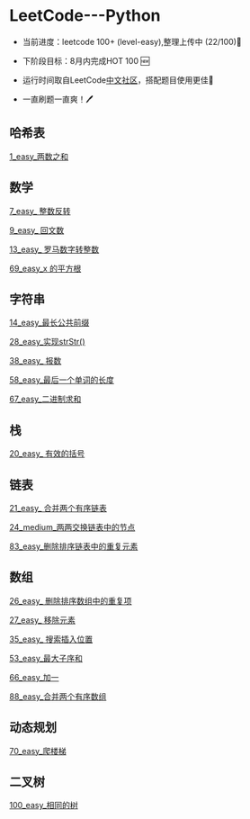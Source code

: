 LeetCode---Python
=====

* 当前进度：leetcode 100+ (level-easy),整理上传中 (22/100)🛫

* 下阶段目标：8月内完成HOT 100 🆕 

* 运行时间取自LeetCode[中文社区](https://leetcode-cn.com/)，搭配题目使用更佳🐧

* 一直刷题一直爽！🖊 

哈希表
-----
[1_easy_两数之和](https://github.com/peterpwb/leetcode---python/blob/master/1_easy_两数之和.py)

数学
-----
[7_easy_ 整数反转](https://github.com/peterpwb/leetcode---python/blob/master/7_easy_%20整数反转.py)

[9_easy_ 回文数](https://github.com/peterpwb/leetcode---python/blob/master/9_easy_%20回文数.py)

[13_easy_ 罗马数字转整数](https://github.com/peterpwb/leetcode---python/blob/master/13_easy_%20罗马数字转整数.py)

[69_easy_x 的平方根](https://github.com/peterpwb/leetcode---python/blob/master/69_easy_x%20的平方根.py)

字符串
---
[14_easy_最长公共前缀](https://github.com/peterpwb/leetcode---python/blob/master/14_easy_最长公共前缀.py)

[28_easy_实现strStr()](https://github.com/peterpwb/leetcode---python/blob/master/28_easy_实现strStr().py)

[38_easy_ 报数](https://github.com/peterpwb/leetcode---python/blob/master/38_easy_%20报数.py)

[58_easy_最后一个单词的长度](https://github.com/peterpwb/leetcode---python/blob/master/58_easy_最后一个单词的长度.py)

[67_easy_二进制求和](https://github.com/peterpwb/leetcode---python/blob/master/67_easy_二进制求和.py)

栈
----
[20_easy_ 有效的括号](https://github.com/peterpwb/leetcode---python/blob/master/20_easy_%20有效的括号.py)

链表
----
[21_easy_ 合并两个有序链表](https://github.com/peterpwb/leetcode---python/blob/master/21_easy_%20合并两个有序链表.py)

[24_medium_两两交换链表中的节点](https://github.com/peterpwb/leetcode---python/blob/master/24_medium_两两交换链表中的节点.py)

[83_easy_删除排序链表中的重复元素](https://github.com/peterpwb/leetcode---python/blob/master/83_easy_删除排序链表中的重复元素.py)

数组
---
[26_easy_ 删除排序数组中的重复项](https://github.com/peterpwb/leetcode---python/blob/master/26_easy_%20删除排序数组中的重复项.py)

[27_easy_ 移除元素](https://github.com/peterpwb/leetcode---python/blob/master/27_easy_%20移除元素.py)

[35_easy_ 搜索插入位置](https://github.com/peterpwb/leetcode---python/blob/master/35_easy_%20搜索插入位置.py)

[53_easy_最大子序和](https://github.com/peterpwb/leetcode---python/blob/master/53_easy_最大子序和.py)

[66_easy_加一](https://github.com/peterpwb/leetcode---python/blob/master/66_easy_加一.py)

[88_easy_合并两个有序数组](https://github.com/peterpwb/leetcode---python/blob/master/88_easy_合并两个有序数组.py)

动态规划
---
[70_easy_爬楼梯](https://github.com/peterpwb/leetcode---python/blob/master/70_easy_爬楼梯.py)

二叉树
-----
[100_easy_相同的树](https://github.com/peterpwb/leetcode---python/blob/master/100_easy_相同的树.py)


